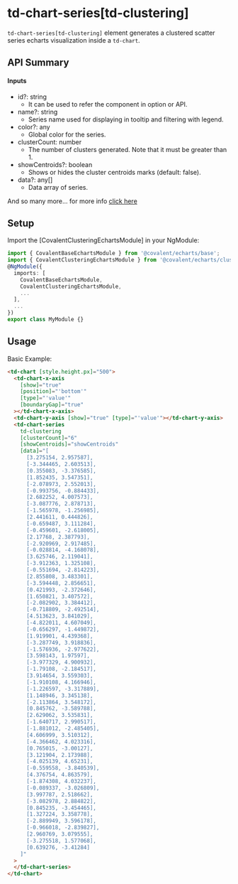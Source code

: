 # td-chart-series[td-clustering]

`td-chart-series[td-clustering]` element generates a clustered scatter series echarts visualization inside a `td-chart`.

## API Summary

#### Inputs

- id?: string
  - It can be used to refer the component in option or API.
- name?: string
  - Series name used for displaying in tooltip and filtering with legend.
- color?: any
  - Global color for the series.
- clusterCount: number
  - The number of clusters generated. Note that it must be greater than 1.
- showCentroids?: boolean
  - Shows or hides the cluster centroids marks (default: false).
- data?: any[]
  - Data array of series.

And so many more... for more info [click here](https://github.com/ecomfe/echarts-stat)

## Setup

Import the [CovalentClusteringEchartsModule] in your NgModule:

```typescript
import { CovalentBaseEchartsModule } from '@covalent/echarts/base';
import { CovalentClusteringEchartsModule } from '@covalent/echarts/clustering';
@NgModule({
  imports: [
    CovalentBaseEchartsModule,
    CovalentClusteringEchartsModule,
    ...
  ],
  ...
})
export class MyModule {}
```

## Usage

Basic Example:

```html
<td-chart [style.height.px]="500">
  <td-chart-x-axis
    [show]="true"
    [position]="'bottom'"
    [type]="'value'"
    [boundaryGap]="true"
  ></td-chart-x-axis>
  <td-chart-y-axis [show]="true" [type]="'value'"></td-chart-y-axis>
  <td-chart-series
    td-clustering
    [clusterCount]="6"
    [showCentroids]="showCentroids"
    [data]="[
      [3.275154, 2.957587],
      [-3.344465, 2.603513],
      [0.355083, -3.376585],
      [1.852435, 3.547351],
      [-2.078973, 2.552013],
      [-0.993756, -0.884433],
      [2.682252, 4.007573],
      [-3.087776, 2.878713],
      [-1.565978, -1.256985],
      [2.441611, 0.444826],
      [-0.659487, 3.111284],
      [-0.459601, -2.618005],
      [2.17768, 2.387793],
      [-2.920969, 2.917485],
      [-0.028814, -4.168078],
      [3.625746, 2.119041],
      [-3.912363, 1.325108],
      [-0.551694, -2.814223],
      [2.855808, 3.483301],
      [-3.594448, 2.856651],
      [0.421993, -2.372646],
      [1.650821, 3.407572],
      [-2.082902, 3.384412],
      [-0.718809, -2.492514],
      [4.513623, 3.841029],
      [-4.822011, 4.607049],
      [-0.656297, -1.449872],
      [1.919901, 4.439368],
      [-3.287749, 3.918836],
      [-1.576936, -2.977622],
      [3.598143, 1.97597],
      [-3.977329, 4.900932],
      [-1.79108, -2.184517],
      [3.914654, 3.559303],
      [-1.910108, 4.166946],
      [-1.226597, -3.317889],
      [1.148946, 3.345138],
      [-2.113864, 3.548172],
      [0.845762, -3.589788],
      [2.629062, 3.535831],
      [-1.640717, 2.990517],
      [-1.881012, -2.485405],
      [4.606999, 3.510312],
      [-4.366462, 4.023316],
      [0.765015, -3.00127],
      [3.121904, 2.173988],
      [-4.025139, 4.65231],
      [-0.559558, -3.840539],
      [4.376754, 4.863579],
      [-1.874308, 4.032237],
      [-0.089337, -3.026809],
      [3.997787, 2.518662],
      [-3.082978, 2.884822],
      [0.845235, -3.454465],
      [1.327224, 3.358778],
      [-2.889949, 3.596178],
      [-0.966018, -2.839827],
      [2.960769, 3.079555],
      [-3.275518, 1.577068],
      [0.639276, -3.41284]
    ]"
  >
  </td-chart-series>
</td-chart>
```
